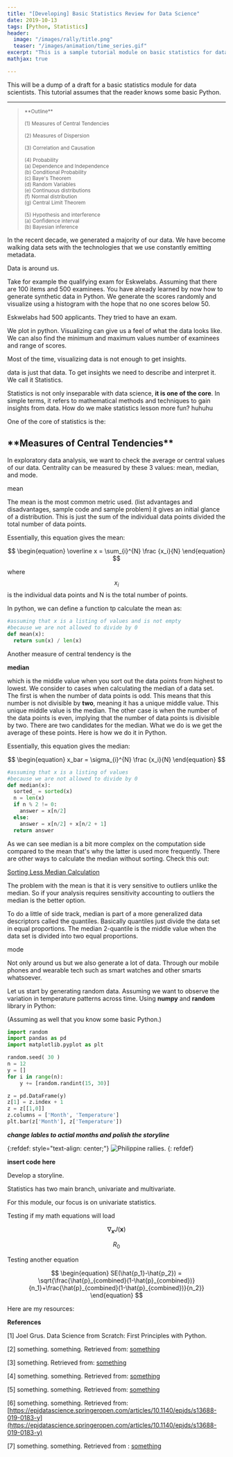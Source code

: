 ```yaml
---
title: "[Developing] Basic Statistics Review for Data Science"
date: 2019-10-13
tags: [Python, Statistics]
header:
  image: "/images/rally/title.png"
  teaser: "/images/animation/time_series.gif"
excerpt: "This is a sample tutorial module on basic statistics for data science applications."
mathjax: true

---
```

<div id="fb-root"></div>
<script async defer src="https://connect.facebook.net/en_US/sdk.js#xfbml=1&version=v3.2"></script>

This will be a dump of a draft for a basic statistics module for data scientists. This tutorial assumes that the reader knows some basic Python.

---

<blockquote>
<small>
**Outline** <br> <br>
(1) Measures of Central Tendencies <br> <br>
(2) Measures of Dispersion <br> <br>
(3) Correlation and Causation <br> <br>
(4) Probability <br>
  (a) Dependence and Independence <br>
  (b) Conditional Probability <br>
  (c) Baye's Theorem <br>
  (d) Random Variables <br>
  (e) Continuous distributions <br>
  (f) Normal distribution <br>
  (g) Central Limit Theorem <br> <br>
(5) Hypothesis and interference <br>
  (a) Confidence interval <br>
  (b) Bayesian inference <br>
</small>
</blockquote>

In the recent decade, we generated a majority of our data. We have become walking data sets with the technologies that we use constantly emitting metadata.

Data is around us.

Take for example the qualifying exam for Eskwelabs. Assuming that there are 100 items and 500 examinees. You have already learned by now how to generate synthetic data in Python. We generate the scores randomly and visualize using a histogram with the hope that no one scores below 50.

Eskwelabs had 500 applicants. They tried to have an exam.

We plot in python. Visualizing can give us a feel of what the data looks like. We can also find the minimum and maximum values number of examinees and range of scores.

Most of the time, visualizing data is not enough to get insights.

data is just that data. To get insights we need to describe and interpret it. We call it Statistics.

Statistics is not only inseparable with data science, **it is one of the core**. In simple terms, it refers to mathematical methods and techniques to gain insights from data. How do we make statistics lesson more fun? huhuhu

One of the core of statistics is the:

<h2>**Measures of Central Tendencies**</h2>

In exploratory data analysis, we want to check the average or central values of our data. Centrality can be measured by these 3 values: mean, median, and mode.

mean <br>

The mean is the most common metric used. (list advantages and disadvantages, sample code and sample problem) it gives an initial glance of a distribution. This is just the sum of the individual data points divided the total number of data points.

Essentially, this equation gives the mean:

$$
\begin{equation}
\overline x = \sum_{i}^{N} \frac {x_i}{N}
\end{equation}
$$

where $$x_i$$ is the individual data points and N is the total number of points.

In python, we can define a function tp calculate the mean as:

~~~Python
#assuming that x is a listing of values and is not empty
#because we are not allowed to divide by 0
def mean(x):
  return sum(x) / len(x)
~~~

Another measure of central tendency is the

**median**

which is the middle value when you sort out the data points from highest to lowest. We consider to cases when calculating the median of a data set. The first is when the number of data points is odd. This means that this number is not divisible by **two**, meaning it has a unique middle value. This unique middle value is the median. The other case is when the number of the data points is even, implying that the number of data points is divisible by two. There are two candidates for the median. What we do is we get the average of these points. Here is how we do it in Python.

Essentially, this equation gives the median:

$$
\begin{equation}
x_bar = \sigma_{i}^{N} \frac {x_i}{N}
\end{equation}
$$



~~~Python
#assuming that x is a listing of values
#because we are not allowed to divide by 0
def median(x):
  sorted_ = sorted(x)
  n = len(x)
  if n % 2 != 0:
    answer = x[n/2]    
  else:
    answer = x[n/2] + x[n/2 + 1]
  return answer
~~~

As we can see median is a bit more complex on the computation side compared to the mean that's why the latter is used more frequently. There are other ways to calculate the median without sorting. Check this out:

[Sorting Less Median Calculation](https://medium.com/@nxtchg/calculating-median-without-sorting-eaa639cedb9f)

The problem with the mean is that it is very sensitive to outliers unlike the median. So if your analysis requires sensitivity accounting to outliers the median is the better option.

To do a little of side track, median is part of a more generalized data descriptors called the quantiles. Basically quantiles just divide the data set in equal proportions. The median 2-quantile is the middle value when the data set is divided into two equal proportions.





mode <br>



Not only around us but we also generate a lot of data. Through our mobile phones and wearable tech such as smart watches and other smarts whatsoever.


Let us start by generating random data. Assuming we want to observe the variation in temperature patterns across time. Using **numpy** and **random** library in Python:

(Assuming as well that you know some basic Python.)

~~~Python
import random
import pandas as pd
import matplotlib.pyplot as plt

random.seed( 30 )
n = 12
y = []
for i in range(n):
    y += [random.randint(15, 30)]

z = pd.DataFrame(y)
z[1] = z.index + 1
z = z[[1,0]]
z.columns = ['Month', 'Temperature']
plt.bar(z['Month'], z['Temperature'])
~~~

***change lables to actial months and polish the storyline***

{:refdef: style="text-align: center;"}
<img src="{{ site.url }}{{ site.baseurl }}/images/rally/social_movement2.gif" alt="Philippine rallies." class="center">
{: refdef}

**insert code here**






Develop a storyline.


Statistics has two main branch, univariate and multivariate.

For this module, our focus is on univariate statistics.

Testing if my math equations will load

$$\nabla_\boldsymbol{x} J(\boldsymbol{x})$$

$$R_0$$



Testing another equation

$$
\begin{equation}
SE(\hat{p_1}-\hat{p_2}) = \sqrt{\frac{\hat{p}_{combined}(1-\hat{p}_{combined})}{n_1}+\frac{\hat{p}_{combined}(1-\hat{p}_{combined})}{n_2}}
\end{equation}
$$

Here are my resources:

**References**

[1] Joel Grus. Data Science from Scratch: First Principles with Python.

[2] something. something. Retrieved from:
[something](https://en.wikipedia.org/wiki/Global_Database_of_Events,_Language,_and_Tone)

[3] something. Retrieved from: [something](https://www.gdeltproject.org/)

[4] something. something. Retrieved from: [something](https://en.wikipedia.org/wiki/Conflict_and_Mediation_Event_Observations)

[5] something. something. Retrieved from: [something](https://www.hindawi.com/journals/ddns/2017/8180272/)

[6] something. something. Retrieved from: [https://epjdatascience.springeropen.com/articles/10.1140/epjds/s13688-019-0183-y](https://epjdatascience.springeropen.com/articles/10.1140/epjds/s13688-019-0183-y)

[7] something. something. Retrieved from :
[something](https://tenor.com/view/well-be-watching-you-greta-thunberg-gif-15167876)


<script async src="//pagead2.googlesyndication.com/pagead/js/adsbygoogle.js"></script>
<script>
  (adsbygoogle = window.adsbygoogle || []).push({
    google_ad_client: "ca-pub-6410209740119334",
    enable_page_level_ads: true
  });
</script>

<div class="fb-comments" data-href="https://albertyumol.github.io/" data-numposts="5"></div>
